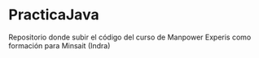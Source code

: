 # PracticaJava
Repositorio donde subir el código del curso de Manpower Experis como formación para Minsait (Indra)
